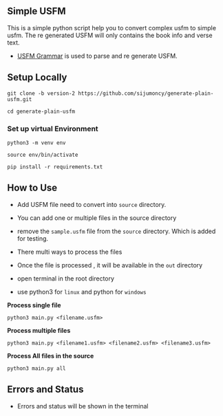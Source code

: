 ## Simple USFM

This is a simple python script help you to convert complex usfm to simple usfm. The re generated USFM will only contains the book info and verse text.

- [USFM Grammar](https://pypi.org/project/usfm-grammar/) is used to parse and re generate USFM.


## Setup Locally

```
git clone -b version-2 https://github.com/sijumoncy/generate-plain-usfm.git
```

```
cd generate-plain-usfm
```

### Set up virtual Environment

```
python3 -m venv env
```

```
source env/bin/activate
```

```
pip install -r requirements.txt
``` 


## How to Use

- Add USFM file need to convert into `source` directory.
- You can add one or multiple files in the source directory
- remove the `sample.usfm` file from the  `source` directory. Which is added for testing.
- There multi ways to process the files
- Once the file is processed , it will be available in the `out` directory

- open terminal in the root directory
- use python3 for `linux` and python for `windows`

**Process single file**

```
python3 main.py <filename.usfm>
```

**Process multiple files**

```
python3 main.py <filename1.usfm> <filename2.usfm> <filename3.usfm>
```

**Process All files in the source**

```
python3 main.py all
```

## Errors and Status

- Errors and status will be shown in the terminal